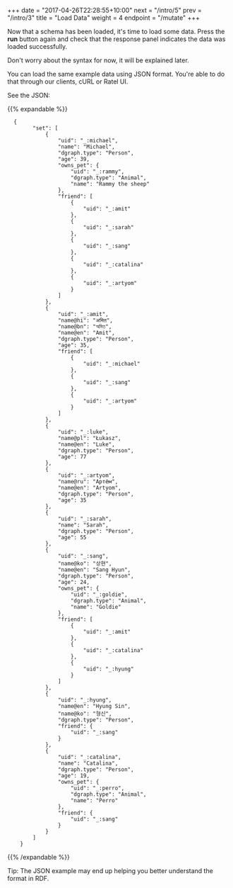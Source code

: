 +++
date = "2017-04-26T22:28:55+10:00"
next = "/intro/5"
prev = "/intro/3"
title = "Load Data"
weight = 4
endpoint = "/mutate"
+++

Now that a schema has been loaded, it's time to load some data. Press the
**run** button again and check that the response panel indicates the data was
loaded successfully.

Don't worry about the syntax for now, it will be explained later.

You can load the same example data using JSON format. You're able to do that through our clients, cURL or Ratel UI.

See the JSON:

{{% expandable %}}
```
  {
        "set": [
            {
                "uid": "_:michael",
                "name": "Michael",
                "dgraph.type": "Person",
                "age": 39,
                "owns_pet": {
                    "uid": "_:rammy",
                    "dgraph.type": "Animal",
                    "name": "Rammy the sheep"
                },
                "friend": [
                    {
                        "uid": "_:amit"
                    },
                    {
                        "uid": "_:sarah"
                    },
                    {
                        "uid": "_:sang"
                    },
                    {
                        "uid": "_:catalina"
                    },
                    {
                        "uid": "_:artyom"
                    }
                ]
            },
            {
                "uid": "_:amit",
                "name@hi": "अमित",
                "name@bn": "অমিত",
                "name@en": "Amit",
                "dgraph.type": "Person",
                "age": 35,
                "friend": [
                    {
                        "uid": "_:michael"
                    },
                    {
                        "uid": "_:sang"
                    },
                    {
                        "uid": "_:artyom"
                    }
                ]
            },
            {
                "uid": "_:luke",
                "name@pl": "Łukasz",
                "name@en": "Luke",
                "dgraph.type": "Person",
                "age": 77
            },
            {
                "uid": "_:artyom",
                "name@ru": "Артём",
                "name@en": "Artyom",
                "dgraph.type": "Person",
                "age": 35
            },
            {
                "uid": "_:sarah",
                "name": "Sarah",
                "dgraph.type": "Person",
                "age": 55
            },
            {
                "uid": "_:sang",
                "name@ko": "상현",
                "name@en": "Sang Hyun",
                "dgraph.type": "Person",
                "age": 24,
                "owns_pet": {
                    "uid": "_:goldie",
                    "dgraph.type": "Animal",
                    "name": "Goldie"
                },
                "friend": [
                    {
                        "uid": "_:amit"
                    },
                    {
                        "uid": "_:catalina"
                    },
                    {
                        "uid": "_:hyung"
                    }
                ]
            },
            {
                "uid": "_:hyung",
                "name@en": "Hyung Sin",
                "name@ko": "형신",
                "dgraph.type": "Person",
                "friend": {
                    "uid": "_:sang"
                }
            },
            {
                "uid": "_:catalina",
                "name": "Catalina",
                "dgraph.type": "Person",
                "age": 19,
                "owns_pet": {
                    "uid": "_:perro",
                    "dgraph.type": "Animal",
                    "name": "Perro"
                },
                "friend": {
                    "uid": "_:sang"
                }
            }
        ]
    }
```

{{% /expandable %}}

Tip: The JSON example may end up helping you better understand the format in RDF.